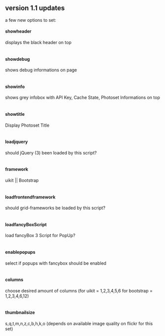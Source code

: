 ## version 1.1 updates
a few new options to set:<br>
#### showheader <br>						
displays the black header on top<br><br>
#### showdebug<br>							
shows debug informations on page<br><br>
#### showinfo<br>
shows grey infobox with API Key, Cache State, Photoset Informations on top<br><br>
#### showtitle<br>
Display Photoset Title<br><br>
#### loadjquery<br>
should jQuery (3) been loaded by this script?<br><br>
#### framework<br>
uikit || Bootstrap<br><br>
#### loadfrontendframework<br>
should grid-frameworks be loaded by this script?<br><br>
#### loadfancyBoxScript<br>
load fancyBox 3 Script for PopUp?<br><br>
#### enablepopups<br>
select if popups with fancybox should be enabled<br><br>
#### columns<br>
choose desired amount of columns (for uikit = 1,2,3,4,5,6 for bootstrap = 1,2,3,4,6,12)<br><br>
#### thumbnailsize<br>
s,q,t,m,n,z,c,b,h,k,o (depends on available image quality on flickr for this set)<br><br>					
